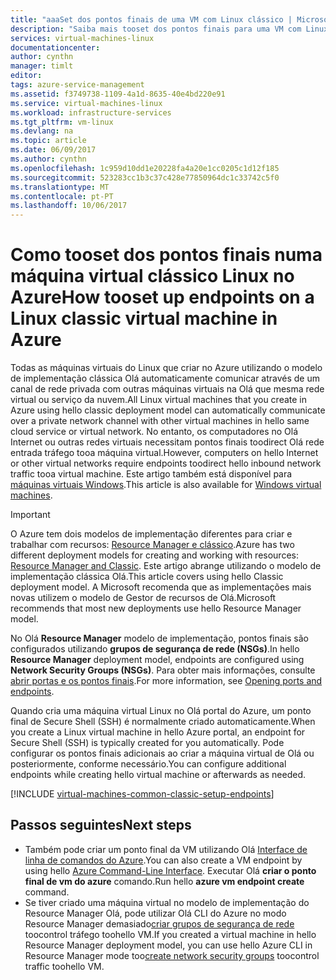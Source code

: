 ```yaml
---
title: "aaaSet dos pontos finais de uma VM com Linux clássico | Microsoft Docs"
description: "Saiba mais tooset dos pontos finais para uma VM com Linux no Olá comunicação tooallow de portal clássico do Azure com uma máquina virtual do Linux no Azure"
services: virtual-machines-linux
documentationcenter: 
author: cynthn
manager: timlt
editor: 
tags: azure-service-management
ms.assetid: f3749738-1109-4a1d-8635-40e4bd220e91
ms.service: virtual-machines-linux
ms.workload: infrastructure-services
ms.tgt_pltfrm: vm-linux
ms.devlang: na
ms.topic: article
ms.date: 06/09/2017
ms.author: cynthn
ms.openlocfilehash: 1c959d10dd1e20228fa4a20e1cc0205c1d12f185
ms.sourcegitcommit: 523283cc1b3c37c428e77850964dc1c33742c5f0
ms.translationtype: MT
ms.contentlocale: pt-PT
ms.lasthandoff: 10/06/2017
---
```

# <a name="how-tooset-up-endpoints-on-a-linux-classic-virtual-machine-in-azure"></a><span data-ttu-id="3685a-103">Como tooset dos pontos finais numa máquina virtual clássico Linux no Azure</span><span class="sxs-lookup"><span data-stu-id="3685a-103">How tooset up endpoints on a Linux classic virtual machine in Azure</span></span>
<span data-ttu-id="3685a-104">Todas as máquinas virtuais do Linux que criar no Azure utilizando o modelo de implementação clássica Olá automaticamente comunicar através de um canal de rede privada com outras máquinas virtuais na Olá que mesma rede virtual ou serviço da nuvem.</span><span class="sxs-lookup"><span data-stu-id="3685a-104">All Linux virtual machines that you create in Azure using hello classic deployment model can automatically communicate over a private network channel with other virtual machines in hello same cloud service or virtual network.</span></span> <span data-ttu-id="3685a-105">No entanto, os computadores no Olá Internet ou outras redes virtuais necessitam pontos finais toodirect Olá rede entrada tráfego tooa máquina virtual.</span><span class="sxs-lookup"><span data-stu-id="3685a-105">However, computers on hello Internet or other virtual networks require endpoints toodirect hello inbound network traffic tooa virtual machine.</span></span> <span data-ttu-id="3685a-106">Este artigo também está disponível para [máquinas virtuais Windows](../../windows/classic/setup-endpoints.md?toc=%2fazure%2fvirtual-machines%2fwindows%2fclassic%2ftoc.json).</span><span class="sxs-lookup"><span data-stu-id="3685a-106">This article is also available for [Windows virtual machines](../../windows/classic/setup-endpoints.md?toc=%2fazure%2fvirtual-machines%2fwindows%2fclassic%2ftoc.json).</span></span>

> [!IMPORTANT]
> <span data-ttu-id="3685a-107">O Azure tem dois modelos de implementação diferentes para criar e trabalhar com recursos: [Resource Manager e clássico](../../../resource-manager-deployment-model.md).</span><span class="sxs-lookup"><span data-stu-id="3685a-107">Azure has two different deployment models for creating and working with resources: [Resource Manager and Classic](../../../resource-manager-deployment-model.md).</span></span> <span data-ttu-id="3685a-108">Este artigo abrange utilizando o modelo de implementação clássica Olá.</span><span class="sxs-lookup"><span data-stu-id="3685a-108">This article covers using hello Classic deployment model.</span></span> <span data-ttu-id="3685a-109">A Microsoft recomenda que as implementações mais novas utilizem o modelo de Gestor de recursos de Olá.</span><span class="sxs-lookup"><span data-stu-id="3685a-109">Microsoft recommends that most new deployments use hello Resource Manager model.</span></span>

<span data-ttu-id="3685a-110">No Olá **Resource Manager** modelo de implementação, pontos finais são configurados utilizando **grupos de segurança de rede (NSGs)**.</span><span class="sxs-lookup"><span data-stu-id="3685a-110">In hello **Resource Manager** deployment model, endpoints are configured using **Network Security Groups (NSGs)**.</span></span> <span data-ttu-id="3685a-111">Para obter mais informações, consulte [abrir portas e os pontos finais](../nsg-quickstart.md?toc=%2fazure%2fvirtual-machines%2flinux%2ftoc.json).</span><span class="sxs-lookup"><span data-stu-id="3685a-111">For more information, see [Opening ports and endpoints](../nsg-quickstart.md?toc=%2fazure%2fvirtual-machines%2flinux%2ftoc.json).</span></span>

<span data-ttu-id="3685a-112">Quando cria uma máquina virtual Linux no Olá portal do Azure, um ponto final de Secure Shell (SSH) é normalmente criado automaticamente.</span><span class="sxs-lookup"><span data-stu-id="3685a-112">When you create a Linux virtual machine in hello Azure portal, an endpoint for Secure Shell (SSH) is typically created for you automatically.</span></span> <span data-ttu-id="3685a-113">Pode configurar os pontos finais adicionais ao criar a máquina virtual de Olá ou posteriormente, conforme necessário.</span><span class="sxs-lookup"><span data-stu-id="3685a-113">You can configure additional endpoints while creating hello virtual machine or afterwards as needed.</span></span>

[!INCLUDE [virtual-machines-common-classic-setup-endpoints](../../../../includes/virtual-machines-common-classic-setup-endpoints.md)]

## <a name="next-steps"></a><span data-ttu-id="3685a-114">Passos seguintes</span><span class="sxs-lookup"><span data-stu-id="3685a-114">Next steps</span></span>
* <span data-ttu-id="3685a-115">Também pode criar um ponto final da VM utilizando Olá [Interface de linha de comandos do Azure](https://docs.microsoft.com/cli/azure/get-started-with-az-cli2).</span><span class="sxs-lookup"><span data-stu-id="3685a-115">You can also create a VM endpoint by using hello [Azure Command-Line Interface](https://docs.microsoft.com/cli/azure/get-started-with-az-cli2).</span></span> <span data-ttu-id="3685a-116">Executar Olá **criar o ponto final de vm do azure** comando.</span><span class="sxs-lookup"><span data-stu-id="3685a-116">Run hello **azure vm endpoint create** command.</span></span>
* <span data-ttu-id="3685a-117">Se tiver criado uma máquina virtual no modelo de implementação do Resource Manager Olá, pode utilizar Olá CLI do Azure no modo Resource Manager demasiado[criar grupos de segurança de rede](../../../virtual-network/virtual-networks-create-nsg-arm-cli.md) toocontrol tráfego toohello VM.</span><span class="sxs-lookup"><span data-stu-id="3685a-117">If you created a virtual machine in hello Resource Manager deployment model, you can use hello Azure CLI in Resource Manager mode too[create network security groups](../../../virtual-network/virtual-networks-create-nsg-arm-cli.md) toocontrol traffic toohello VM.</span></span>
